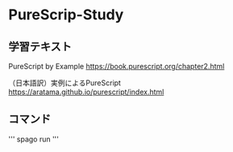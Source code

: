# PureScrip-Study

## 学習テキスト

PureScript by Example
https://book.purescript.org/chapter2.html

（日本語訳）実例によるPureScript
https://aratama.github.io/purescript/index.html

## コマンド

'''
spago run
'''